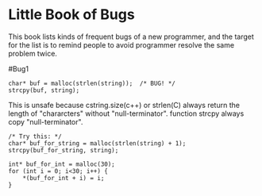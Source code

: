 # Little Book of Bugs
This book lists kinds of frequent bugs of a new programmer, and the target for the list is to remind people to avoid programmer 
resolve the same problem twice.

#Bug1

	char* buf = malloc(strlen(string));  /* BUG! */
	strcpy(buf, string);
  
This is unsafe because cstring.size(c++) or strlen(C) always return the length of "chararcters" without "null-terminator".
function strcpy always copy "null-terminator".

	/* Try this: */
	char* buf_for_string = malloc(strlen(string) + 1);
	strcpy(buf_for_string, string);
  
	int* buf_for_int = malloc(30);
	for (int i = 0; i<30; i++) {
		*(buf_for_int + i) = i;
	}

